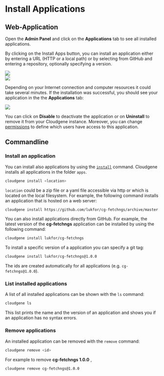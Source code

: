 # Install Applications


## Web-Application

Open the **Admin Panel** and click on the **Applications** tab to see all installed applications.

By clicking on the Install Apps button, you can install an application either by entering a URL (HTTP or a local path) or by selecting from GitHub and entering a repository, optionally specifying a version.

<div class="screenshot">
<img src="../../images/screenshots/install-apps.png">
</div>

<div class="screenshot">
<img src="../../images/screenshots/install-app-from-github.png">
</div>


Depending on your Internet connection and computer resources it could take several minutes. If the installation was successful, you should see your application in the the **Applications** tab:

<div class="screenshot">
<img src="../../images/screenshots/apps.png">
</div>

You can click on **Disable** to deactivate the application or on **Uninstall** to remove it from your Cloudgene instance. Moreover, you can change [permissions](permissions.md) to define which users have access to this application.

## Commandline

### Install an application

You can install also applications by using the [`install`](/cli/cloudgene-install) command. Cloudgene installs all applications in the folder `apps`.

```sh
cloudgene install <location>
```

`location` could be a zip file or a yaml file accessible via http or which is located on the local filesystem. For example, the following command installs an application that is hosted on a web server:

```sh
cloudgene install https://github.com/lukfor/cg-fetchngs/archive/master.zip
```

You can also install applications directly from GitHub. For example, the latest version of the **cg-fetchngs** application can be installed by using the following command:

```sh
cloudgene install lukfor/cg-fetchngs
```

To install a specific version of a application you can specify a git tag:

```sh
cloudgene install lukfor/cg-fetchngs@1.0.0
```

The ids are created automatically for all applications (e.g. `cg-fetchngs@1.0.0`).


### List installed applications

A list of all installed applications can be shown with the `ls` command:

```sh
cloudgene ls
```

This list prints the name and the version of an application and shows you if an application has no syntax errors.


### Remove applications

An installed application can be removed with the `remove` command:


```sh
cloudgene remove <id>
```

For example to remove **cg-fetchngs 1.0.0** ,

```sh
cloudgene remove cg-fetchngs@1.0.0
```

